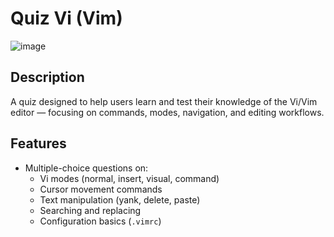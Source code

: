 # Quiz Vi (Vim)
![image](https://github.com/user-attachments/assets/2893862a-82de-4d36-b53b-20f0cc1b634b)

## Description
A quiz designed to help users learn and test their knowledge of the Vi/Vim editor — focusing on commands, modes, navigation, and editing workflows.

## Features
- Multiple-choice questions on:
  - Vi modes (normal, insert, visual, command)
  - Cursor movement commands
  - Text manipulation (yank, delete, paste)
  - Searching and replacing
  - Configuration basics (`.vimrc`)
